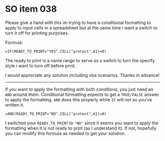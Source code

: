 # SO item 038
Please give a hand with this im trying to have a conditional formatting to apply to input cells in a spreadsheet but at the same time i want a switch to turn it off for printing purposes.

Formula:

```
=IF(READY_TO_PRINT="YES",CELL("protect",A1)=0)

```

The ready to print is a name range to serve as a switch to turn the specify style i want to turn off before print.

I would appreciate any solution including vba scenarios. Thanks in advance!

----

If you want to apply the formatting with both conditions, you just need an `AND` around them. Conditional formatting expects to get a `TRUE/FALSE` answer to apply the formatting. `AND` does this properly while `IF` will not as you've written it.

```
=AND(READY_TO_PRINT="NO",CELL("protect",A1)=0)

```

I switched your `READY_TO_PRINT` to `"NO"` since it seems you want to apply the formatting when it is not ready to print (as I understand it). If not, hopefully you can modify this formula as needed to get your solution.
